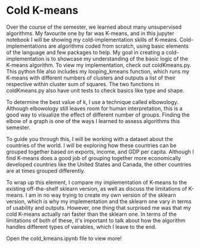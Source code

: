 # Cold K-means 

Over the course of the semester, we learned about many unsupervised algorithms. My favourite one by far was K-means, and in this jupyter notebook I will be showing my cold-implementation skills of K-means. Cold-implementations are algorithms coded from scratch, using basic elements of the language and few packages to help. My goal in creating a cold-implementation is to showcase my understanding of the basic logic of the K-means algorithm. To view my implementation, check out coldKmeans.py. This python file also includes my looping_kmeans function, which runs my K-means with different numbers of clusters and outputs a list of their respective within cluster sum of squares. The two functions in coldKmeans.py also have unit tests to check basics like type and shape.

To determine the best value of k, I use a technique called elbowology. Although elbowology still leaves room for human interpretation, this is a good way to visualize the effect of different number of groups. Finding the elbow of a graph is one of the ways I learned to assess algorithms this semester. 

To guide you through this, I will be working with a dataset about the countries of the world. I will be exploring how these countries can be grouped together based on exports, income, and GDP per capita. Although I find K-means does a good job of grouping together more economically developed countries like the United States and Canada, the other countries are at times grouped differently.

To wrap up this element, I compare my implementation of K-means to the existing off-the-shelf sklearn version, as well as discuss the limitations of K-means. I am in no way trying to create my own version of the sklearn version, which is why my implementation and the sklearn one vary in terms of usability and outputs. However, one thing that surprised me was that my cold K-means actually ran faster than the sklearn one. In terms of the limitations of both of these, it's important to talk about how the algorithm handles different types of vairables, which I leave to the end.

Open the cold_kmeans.ipynb file to view more!